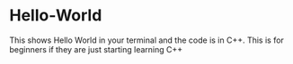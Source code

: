 # Hello-World

This shows Hello World in your terminal and the code is in C++. This is for beginners if they are just starting  learning C++
